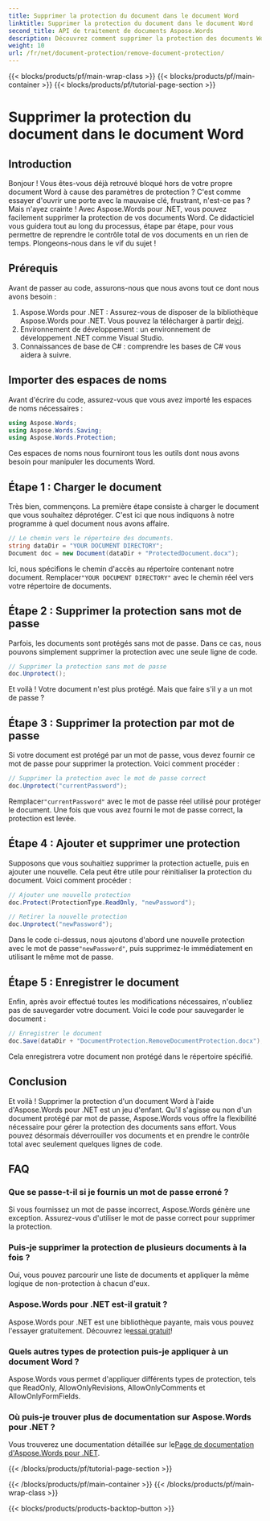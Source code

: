 ```yaml
---
title: Supprimer la protection du document dans le document Word
linktitle: Supprimer la protection du document dans le document Word
second_title: API de traitement de documents Aspose.Words
description: Découvrez comment supprimer la protection des documents Word à l'aide d'Aspose.Words pour .NET. Suivez notre guide étape par étape pour supprimer facilement la protection de vos documents.
weight: 10
url: /fr/net/document-protection/remove-document-protection/
---
```


{{< blocks/products/pf/main-wrap-class >}}
{{< blocks/products/pf/main-container >}}
{{< blocks/products/pf/tutorial-page-section >}}

# Supprimer la protection du document dans le document Word


## Introduction

Bonjour ! Vous êtes-vous déjà retrouvé bloqué hors de votre propre document Word à cause des paramètres de protection ? C'est comme essayer d'ouvrir une porte avec la mauvaise clé, frustrant, n'est-ce pas ? Mais n'ayez crainte ! Avec Aspose.Words pour .NET, vous pouvez facilement supprimer la protection de vos documents Word. Ce didacticiel vous guidera tout au long du processus, étape par étape, pour vous permettre de reprendre le contrôle total de vos documents en un rien de temps. Plongeons-nous dans le vif du sujet !

## Prérequis

Avant de passer au code, assurons-nous que nous avons tout ce dont nous avons besoin :

1.  Aspose.Words pour .NET : Assurez-vous de disposer de la bibliothèque Aspose.Words pour .NET. Vous pouvez la télécharger à partir de[ici](https://releases.aspose.com/words/net/).
2. Environnement de développement : un environnement de développement .NET comme Visual Studio.
3. Connaissances de base de C# : comprendre les bases de C# vous aidera à suivre.

## Importer des espaces de noms

Avant d'écrire du code, assurez-vous que vous avez importé les espaces de noms nécessaires :

```csharp
using Aspose.Words;
using Aspose.Words.Saving;
using Aspose.Words.Protection;
```

Ces espaces de noms nous fourniront tous les outils dont nous avons besoin pour manipuler les documents Word.

## Étape 1 : Charger le document

Très bien, commençons. La première étape consiste à charger le document que vous souhaitez déprotéger. C'est ici que nous indiquons à notre programme à quel document nous avons affaire.

```csharp
// Le chemin vers le répertoire des documents.
string dataDir = "YOUR DOCUMENT DIRECTORY";
Document doc = new Document(dataDir + "ProtectedDocument.docx");
```

 Ici, nous spécifions le chemin d'accès au répertoire contenant notre document. Remplacer`"YOUR DOCUMENT DIRECTORY"` avec le chemin réel vers votre répertoire de documents.

## Étape 2 : Supprimer la protection sans mot de passe

Parfois, les documents sont protégés sans mot de passe. Dans ce cas, nous pouvons simplement supprimer la protection avec une seule ligne de code.

```csharp
// Supprimer la protection sans mot de passe
doc.Unprotect();
```

Et voilà ! Votre document n'est plus protégé. Mais que faire s'il y a un mot de passe ?

## Étape 3 : Supprimer la protection par mot de passe

Si votre document est protégé par un mot de passe, vous devez fournir ce mot de passe pour supprimer la protection. Voici comment procéder :

```csharp
// Supprimer la protection avec le mot de passe correct
doc.Unprotect("currentPassword");
```

 Remplacer`"currentPassword"` avec le mot de passe réel utilisé pour protéger le document. Une fois que vous avez fourni le mot de passe correct, la protection est levée.

## Étape 4 : Ajouter et supprimer une protection

Supposons que vous souhaitiez supprimer la protection actuelle, puis en ajouter une nouvelle. Cela peut être utile pour réinitialiser la protection du document. Voici comment procéder :

```csharp
// Ajouter une nouvelle protection
doc.Protect(ProtectionType.ReadOnly, "newPassword");

// Retirer la nouvelle protection
doc.Unprotect("newPassword");
```

 Dans le code ci-dessus, nous ajoutons d'abord une nouvelle protection avec le mot de passe`"newPassword"`, puis supprimez-le immédiatement en utilisant le même mot de passe.

## Étape 5 : Enregistrer le document

Enfin, après avoir effectué toutes les modifications nécessaires, n'oubliez pas de sauvegarder votre document. Voici le code pour sauvegarder le document :

```csharp
// Enregistrer le document
doc.Save(dataDir + "DocumentProtection.RemoveDocumentProtection.docx");
```

Cela enregistrera votre document non protégé dans le répertoire spécifié.

## Conclusion

Et voilà ! Supprimer la protection d'un document Word à l'aide d'Aspose.Words pour .NET est un jeu d'enfant. Qu'il s'agisse ou non d'un document protégé par mot de passe, Aspose.Words vous offre la flexibilité nécessaire pour gérer la protection des documents sans effort. Vous pouvez désormais déverrouiller vos documents et en prendre le contrôle total avec seulement quelques lignes de code.

## FAQ

### Que se passe-t-il si je fournis un mot de passe erroné ?

Si vous fournissez un mot de passe incorrect, Aspose.Words génère une exception. Assurez-vous d'utiliser le mot de passe correct pour supprimer la protection.

### Puis-je supprimer la protection de plusieurs documents à la fois ?

Oui, vous pouvez parcourir une liste de documents et appliquer la même logique de non-protection à chacun d'eux.

### Aspose.Words pour .NET est-il gratuit ?

 Aspose.Words pour .NET est une bibliothèque payante, mais vous pouvez l'essayer gratuitement. Découvrez le[essai gratuit](https://releases.aspose.com/)!

### Quels autres types de protection puis-je appliquer à un document Word ?

Aspose.Words vous permet d'appliquer différents types de protection, tels que ReadOnly, AllowOnlyRevisions, AllowOnlyComments et AllowOnlyFormFields.

### Où puis-je trouver plus de documentation sur Aspose.Words pour .NET ?

 Vous trouverez une documentation détaillée sur le[Page de documentation d'Aspose.Words pour .NET](https://reference.aspose.com/words/net/).

{{< /blocks/products/pf/tutorial-page-section >}}

{{< /blocks/products/pf/main-container >}}
{{< /blocks/products/pf/main-wrap-class >}}

{{< blocks/products/products-backtop-button >}}
